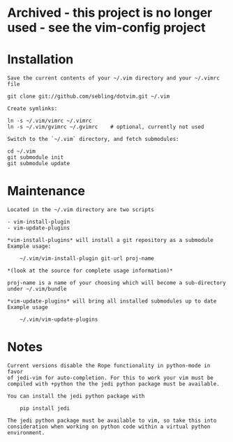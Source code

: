 # Archived - this project is no longer used - see the vim-config project

# Installation

    Save the current contents of your ~/.vim directory and your ~/.vimrc file

    git clone git://github.com/sebling/dotvim.git ~/.vim

    Create symlinks:

    ln -s ~/.vim/vimrc ~/.vimrc
    ln -s ~/.vim/gvimrc ~/.gvimrc    # optional, currently not used

    Switch to the `~/.vim` directory, and fetch submodules:

    cd ~/.vim
    git submodule init
    git submodule update

# Maintenance

    Located in the ~/.vim directory are two scripts

    - vim-install-plugin
    - vim-update-plugins

    *vim-install-plugins* will install a git repository as a submodule
    Example usage:

        ~/.vim/vim-install-plugin git-url proj-name

    *(look at the source for complete usage information)*

    proj-name is a name of your choosing which will become a sub-directory
    under ~/.vim/bundle

    *vim-update-plugins* will bring all installed submodules up to date
    Example usage

        ~/.vim/vim-update-plugins

# Notes

    Current versions disable the Rope functionality in python-mode in favor
    of jedi-vim for auto-completion. For this to work your vim must be 
    compiled with +python the the jedi python package must be available.

    You can install the jedi python package with

        pip install jedi

    The jedi python package must be available to vim, so take this into 
    consideration when working on python code within a virtual python
    environment.


